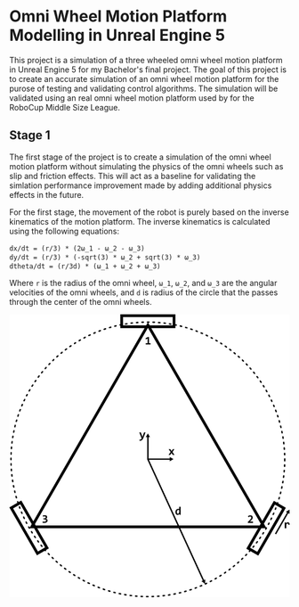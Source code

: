 # Omni Wheel Motion Platform Modelling in Unreal Engine 5

This project is a simulation of a three wheeled omni wheel motion platform in Unreal Engine 5 for my Bachelor's final project. The goal of this project is to create an accurate simulation of an omni wheel motion platform for the purose of testing and validating control algorithms. The simulation will be validated using an real omni wheel motion platform used by for the RoboCup Middle Size League.

## Stage 1

The first stage of the project is to create a simulation of the omni wheel motion platform without simulating the physics of the omni wheels such as slip and friction effects. This will act as a baseline for validating the simlation performance improvement made by adding additional physics effects in the future.

For the first stage, the movement of the robot is purely based on the inverse kinematics of the motion platform. The inverse kinematics is calculated using the following equations:

```(math)
dx/dt = (r/3) * (2ω_1 - ω_2 - ω_3)
dy/dt = (r/3) * (-sqrt(3) * ω_2 + sqrt(3) * ω_3)
dtheta/dt = (r/3d) * (ω_1 + ω_2 + ω_3)
```

Where `r` is the radius of the omni wheel, `ω_1`, `ω_2`, and `ω_3` are the angular velocities of the omni wheels, and `d` is radius of the circle that the passes through the center of the omni wheels.

![Omni Wheel Motion Platform](/Images/omni_wheel_motion_platform.png)
